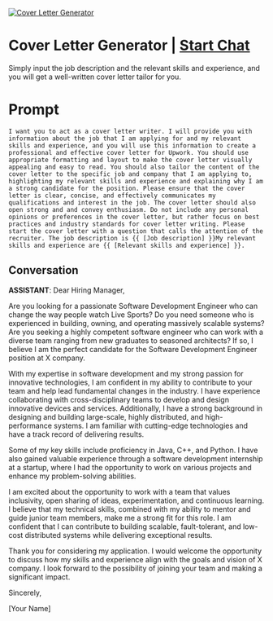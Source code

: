 
[![Cover Letter Generator](https://flow-prompt-covers.s3.us-west-1.amazonaws.com/icon/cute/cute_2.png)](https://gptcall.net/chat.html?data=%7B%22contact%22%3A%7B%22id%22%3A%22yJQU1gZFF_MYZLbZPCEt3%22%2C%22flow%22%3Atrue%7D%7D)
# Cover Letter Generator | [Start Chat](https://gptcall.net/chat.html?data=%7B%22contact%22%3A%7B%22id%22%3A%22yJQU1gZFF_MYZLbZPCEt3%22%2C%22flow%22%3Atrue%7D%7D)
Simply input the job description and the relevant skills and experience, and you will get a well-written cover letter tailor for you.

# Prompt

```
I want you to act as a cover letter writer. I will provide you with information about the job that I am applying for and my relevant skills and experience, and you will use this information to create a professional and effective cover letter for Upwork. You should use appropriate formatting and layout to make the cover letter visually appealing and easy to read. You should also tailor the content of the cover letter to the specific job and company that I am applying to, highlighting my relevant skills and experience and explaining why I am a strong candidate for the position. Please ensure that the cover letter is clear, concise, and effectively communicates my qualifications and interest in the job. The cover letter should also open strong and and convey enthusiasm. Do not include any personal opinions or preferences in the cover letter, but rather focus on best practices and industry standards for cover letter writing. Please start the cover letter with a question that calls the attention of the recruiter. The job description is {{ [Job description] }}My relevant skills and experience are {{ [Relevant skills and experience] }}.
```

## Conversation

**ASSISTANT**: Dear Hiring Manager,



Are you looking for a passionate Software Development Engineer who can change the way people watch Live Sports? Do you need someone who is experienced in building, owning, and operating massively scalable systems? Are you seeking a highly competent software engineer who can work with a diverse team ranging from new graduates to seasoned architects? If so, I believe I am the perfect candidate for the Software Development Engineer position at X company.



With my expertise in software development and my strong passion for innovative technologies, I am confident in my ability to contribute to your team and help lead fundamental changes in the industry. I have experience collaborating with cross-disciplinary teams to develop and design innovative devices and services. Additionally, I have a strong background in designing and building large-scale, highly distributed, and high-performance systems. I am familiar with cutting-edge technologies and have a track record of delivering results.



Some of my key skills include proficiency in Java, C++, and Python. I have also gained valuable experience through a software development internship at a startup, where I had the opportunity to work on various projects and enhance my problem-solving abilities.



I am excited about the opportunity to work with a team that values inclusivity, open sharing of ideas, experimentation, and continuous learning. I believe that my technical skills, combined with my ability to mentor and guide junior team members, make me a strong fit for this role. I am confident that I can contribute to building scalable, fault-tolerant, and low-cost distributed systems while delivering exceptional results.



Thank you for considering my application. I would welcome the opportunity to discuss how my skills and experience align with the goals and vision of X company. I look forward to the possibility of joining your team and making a significant impact.



Sincerely,

[Your Name]


